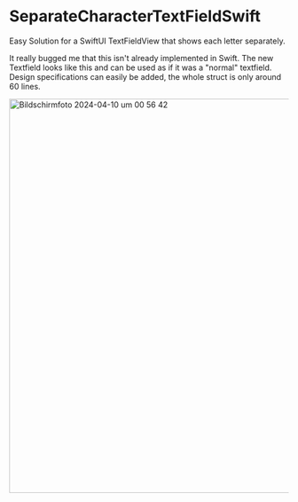 # SeparateCharacterTextFieldSwift
Easy Solution for a SwiftUI TextFieldView that shows each letter separately.

It really bugged me that this isn't already implemented in Swift. The new Textfield looks like this and can be used as if it was a "normal" textfield. Design specifications can easily be added, the whole struct is only around 60 lines.

<img width="711" alt="Bildschirmfoto 2024-04-10 um 00 56 42" src="https://github.com/BernhardEisvogel/SeparateCharacterTextFieldSwift/assets/64311469/415a8af1-cb39-4eb2-95ff-fe13b7b8bcde">
